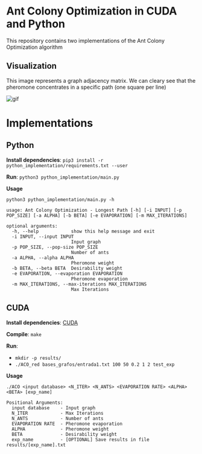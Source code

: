 # Ant Colony Optimization in CUDA and Python

This repository contains two implementations of the Ant Colony Optimization algorithm

## Visualization

This image represents a graph adjacency matrix. We can cleary see that the pheromone concentrates in a specific path (one square per line)

![gif](aux/out.gif)

# Implementations

## Python

**Install dependencies**: `pip3 install -r python_implementation/requirements.txt --user`

**Run**: `python3 python_implementation/main.py`

**Usage**
```
python3 python_implementation/main.py -h

usage: Ant Colony Optimization - Longest Path [-h] [-i INPUT] [-p POP_SIZE] [-a ALPHA] [-b BETA] [-e EVAPORATION] [-m MAX_ITERATIONS]

optional arguments:
  -h, --help            show this help message and exit
  -i INPUT, --input INPUT
                        Input graph
  -p POP_SIZE, --pop-size POP_SIZE
                        Number of ants
  -a ALPHA, --alpha ALPHA
                        Pheromone weight
  -b BETA, --beta BETA  Desirability weight
  -e EVAPORATION, --evaporation EVAPORATION
                        Pheromone evaporation
  -m MAX_ITERATIONS, --max-iterations MAX_ITERATIONS
                        Max Iterations

```

## CUDA

**Install dependencies**: [CUDA](https://developer.nvidia.com/cuda-downloads)

**Compile**: `make`


**Run**: 
- `mkdir -p results/`
- `./ACO_red bases_grafos/entrada1.txt 100 50 0.2 1 2 test_exp`

**Usage**
```
./ACO <input database> <N_ITER> <N_ANTS> <EVAPORATION RATE> <ALPHA> <BETA> [exp_name]

Positional Arguments:
  input database    - Input graph
  N_ITER            - Max Iterations
  N_ANTS            - Number of ants
  EVAPORATION RATE  - Pheromone evaporation
  ALPHA             - Pheromone weight
  BETA              - Desirability weight
  exp_name          - [OPTIONAL] Save results in file results/[exp_name].txt
```


